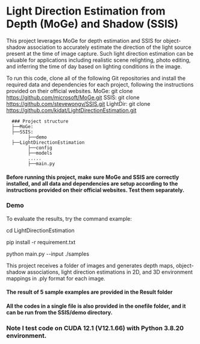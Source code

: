 # Light Direction Estimation from Depth (MoGe) and Shadow (SSIS)

This project leverages MoGe for depth estimation and SSIS for object-shadow association to accurately estimate the direction of the light source present at the time of image capture.
Such light direction estimation can be valuable for applications including realistic scene relighting, photo editing, and inferring the time of day based on lighting conditions in the image.

To run this code, clone all of the following Git repositories and install the required data and dependencies for each project, following the instructions provided on their official websites.
MoGe:   git clone https://github.com/microsoft/MoGe.git
SSIS:   git clone https://github.com/stevewongv/SSIS.git
LightDir: git clone https://github.com/kidat/LightDirectionEstimation.git

      ### Project structure
      ├──MoGe: 
      ├──SSIS: 
            ├──demo
      ├──LightDirectionEstimation
            ├──config
            ├──models
            .....
            ├──main.py
            
#### Before running this project, make sure MoGe and SSIS are correctly installed, and all data and dependencies are setup according to the instructions provided on their official websites. Test them separately.
   
### Demo

To evaluate the results, try the command example:

cd LightDirectionEstimation

pip install -r requirement.txt

python main.py --input ./samples


This project receives a folder of images and generates depth maps, object-shadow associations, light direction estimations in 2D, and 3D environment mappings in .ply format for each image.

#### The result of 5 sample examples are provided in the Result folder
#### All the codes in a single file is also provided in the onefile folder, and it can be run from the SSIS/demo directory.

### Note I test code on CUDA 12.1 (V12.1.66) with Python 3.8.20 environment.


